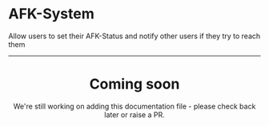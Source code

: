# AFK-System

Allow users to set their AFK-Status and notify other users if they try to reach them

<ModuleOverview moduleName="afk-system" />

---

<center><h1>Coming soon</h1></center>
<center>We're still working on adding this documentation file - please check back later or raise a PR.</center>